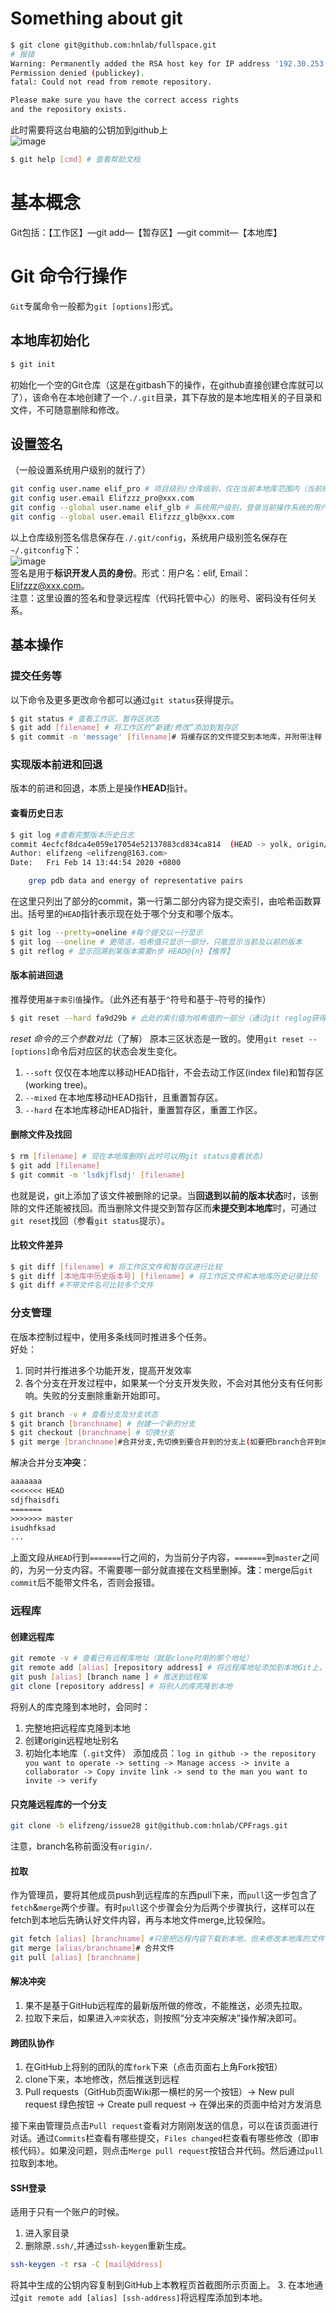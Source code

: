 # Something about git
```bash
$ git clone git@github.com:hnlab/fullspace.git
# 报错
Warning: Permanently added the RSA host key for IP address '192.30.253.113' to the list of known hosts.
Permission denied (publickey).
fatal: Could not read from remote repository.

Please make sure you have the correct access rights
and the repository exists.
```
此时需要将这台电脑的公钥加到github上  
![image](https://user-images.githubusercontent.com/52747634/71792098-547b6780-3072-11ea-8fc5-7c11a9ce6e02.png)  

```bash
$ git help [cmd] # 查看帮助文档
```

# 基本概念
Git包括：【工作区】—git add—【暂存区】—git commit—【本地库】
# Git 命令行操作
`Git`专属命令一般都为`git [options]`形式。
## 本地库初始化
```bash
$ git init 
```
初始化一个空的Git仓库（这是在gitbash下的操作，在github直接创建仓库就可以了），该命令在本地创建了一个`./.git`目录，其下存放的是本地库相关的子目录和文件，不可随意删除和修改。
## 设置签名
（一般设置系统用户级别的就行了）
```bash
git config user.name elif_pro # 项目级别/仓库级别，仅在当前本地库范围内（当前操作系统某文件夹下）有效（优先）
git config user.email Elifzzz_pro@xxx.com 
git config --global user.name elif_glb # 系统用户级别，登录当前操作系统的用户范围
git config --global user.email Elifzzz_glb@xxx.com 
```
以上仓库级别签名信息保存在`./.git/config`，系统用户级别签名保存在`~/.gitconfig`下：  
![image](https://user-images.githubusercontent.com/52747634/74800932-0499ec80-5310-11ea-8a21-7e565260c45c.png)  
签名是用于**标识开发人员的身份**。形式：用户名：elif, Email：Elifzzz@xxx.com。  
注意：这里设置的签名和登录远程库（代码托管中心）的账号、密码没有任何关系。
## 基本操作
### 提交任务等
以下命令及更多更改命令都可以通过`git status`获得提示。
```bash
$ git status # 查看工作区、暂存区状态
$ git add [filename] # 将工作区的“新建/修改”添加到暂存区
$ git commit -m 'message' [filename]# 将缓存区的文件提交到本地库，并附带注释
```
### 实现版本前进和回退
版本的前进和回退，本质上是操作**HEAD**指针。
#### 查看历史日志
```bash
$ git log #查看完整版本历史日志
commit 4ecfcf8dca4e059e17054e52137883cd834ca814  (HEAD -> yolk, origin/yolk)
Author: elifzeng <elifzeng@163.com>
Date:   Fri Feb 14 13:44:54 2020 +0800

    grep pdb data and energy of representative pairs
```
在这里只列出了部分的commit，第一行第二部分内容为提交索引，由哈希函数算出。括号里的`HEAD`指针表示现在处于哪个分支和哪个版本。
```bash
$ git log --pretty=oneline #每个提交以一行显示
$ git log --oneline # 更简洁，哈希值只显示一部分，只能显示当前及以前的版本
$ git reflog # 显示回溯到某版本需要n步 HEAD@{n}【推荐】
```
#### 版本前进回退
推荐使用`基于索引值`操作。（此外还有基于`^`符号和基于`~`符号的操作）
```bash
$ git reset --hard fa9d29b # 此处的索引值为哈希值的一部分（通过git reglog获得）
```
*reset 命令的三个参数对比*（了解）
原本三区状态是一致的。使用`git reset --[options]`命令后对应区的状态会发生变化。
1. `--soft` 仅仅在本地库以移动HEAD指针，不会去动工作区(index file)和暂存区(working tree)。
2. `--mixed` 在本地库移动HEAD指针，且重置暂存区。
3. `--hard` 在本地库移动HEAD指针，重置暂存区，重置工作区。
#### 删除文件及找回
```bash
$ rm [filename] # 现在本地库删除(此时可以用git status查看状态)
$ git add [filename]
$ git commit -m 'lsdkjflsdj' [filename]
```
也就是说，git上添加了该文件被删除的记录。当**回退到以前的版本状态**时，该删除的文件还能被找回。而当删除文件提交到暂存区而**未提交到本地库**时，可通过`git reset`找回（参看`git status`提示）。  
#### 比较文件差异
```bash
$ git diff [filename] # 将工作区文件和暂存区进行比较
$ git diff [本地库中历史版本号] [filename] # 将工作区文件和本地库历史记录比较
$ git diff #不带文件名可比较多个文件
```
### 分支管理
在版本控制过程中，使用多条线同时推进多个任务。  
好处：
1. 同时并行推进多个功能开发，提高开发效率
2. 各个分支在开发过程中，如果某一个分支开发失败，不会对其他分支有任何影响。失败的分支删除重新开始即可。
```bash
$ git branch -v # 查看分支及分支状态
$ git branch [branchname] # 创建一个新的分支
$ git checkout [branchname] # 切换分支
$ git merge [branchname]#合并分支,先切换到要合并到的分支上(如要把branch合并到master上，就先切换到master分支)，再执行merge命令
```
解决合并分支**冲突**：
```txt
aaaaaaa
<<<<<<< HEAD
sdjfhaisdfi
=======
>>>>>>> master
isudhfksad
...
```
上面文段从`HEAD`行到`=======`行之间的，为当前分子内容，`=======`到`master`之间的，为另一分支内容。不需要哪一部分就直接在文档里删掉。**注**：merge后`git commit`后不能带文件名，否则会报错。
### 远程库
#### 创建远程库
```bash
git remote -v # 查看已有远程库地址（就是clone时用的那个地址）
git remote add [alias] [repository address] # 将远程库地址添加到本地Git上，并取了个别名
git push [alias] [branch name ] # 推送到远程库
git clone [repository address] # 将别人的库克隆到本地
```
将别人的库克隆到本地时，会同时：
1. 完整地把远程库克隆到本地
2. 创建origin远程地址别名
3. 初始化本地库（`.git`文件）
添加成员：`log in github -> the repository you want to operate -> setting -> Manage access -> invite a collaborator -> Copy invite link -> send to the man you want to invite -> verify`  
#### 只克隆远程库的一个分支
```bash
git clone -b elifzeng/issue28 git@github.com:hnlab/CPFrags.git
```
注意，branch名称前面没有`origin/`.
#### 拉取
作为管理员，要将其他成员push到远程库的东西pull下来，而`pull`这一步包含了`fetch`&`merge`两个步骤。有时`pull`这个步骤会分为后两个步骤执行，这样可以在fetch到本地后先确认好文件内容，再与本地文件merge,比较保险。 
```bash
git fetch [alias] [branchname] #只是把远程内容下载到本地，但未修改本地库的文件
git merge [alias/branchname]# 合并文件
git pull [alias] [branchname]
```
#### 解决冲突
1. 果不是基于GitHub远程库的最新版所做的修改，不能推送，必须先拉取。
2. 拉取下来后，如果进入`冲突`状态，则按照“分支冲突解决”操作解决即可。
#### 跨团队协作
1. 在GitHub上将别的团队的库`fork`下来（点击页面右上角Fork按钮）
2. clone下来，本地修改，然后推送到远程
3. Pull requests（GitHub页面Wiki那一横栏的另一个按钮）-> New pull request 绿色按钮 -> Create pull request -> 在弹出来的页面中给对方发消息

接下来由管理员点击`Pull request`查看对方刚刚发送的信息，可以在该页面进行对话。通过`Commits`栏查看有哪些提交，`Files changed`栏查看有哪些修改（即审核代码）。如果没问题，则点击`Merge pull request`按钮合并代码。然后通过`pull`拉取到本地。
#### SSH登录
适用于只有一个账户的时候。
1. 进入家目录
2. 删除原`.ssh/`,并通过`ssh-keygen`重新生成。
```bash
ssh-keygen -t rsa -C [mail@ddress]
```
将其中生成的公钥内容复制到GitHub上本教程页首截图所示页面上。
3. 在本地通过`git remote add [alias] [ssh-address]`将远程库添加到本地。

